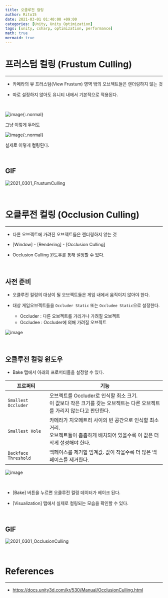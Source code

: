 ```yaml
---
title: 오클루전 컬링
author: Rito15
date: 2021-03-01 01:40:00 +09:00
categories: [Unity, Unity Optimization]
tags: [unity, csharp, optimization, performance]
math: true
mermaid: true
---
```


# 프러스텀 컬링 (Frustum Culling)
---
- 카메라의 뷰 프러스텀(View Frustum) 영역 밖의 오브젝트들은 렌더링하지 않는 것

- 따로 설정하지 않아도 유니티 내에서 기본적으로 적용된다.

<br>

![image](https://user-images.githubusercontent.com/42164422/109426375-cd850d80-7a30-11eb-82f8-6e175b6ce416.png){:.normal}

그냥 이렇게 두어도

![image](https://user-images.githubusercontent.com/42164422/109426398-ee4d6300-7a30-11eb-9b4a-d3011505ed3b.png){:.normal}

실제로 이렇게 컬링된다.

<br>

## GIF

![2021_0301_FrustumCulling](https://user-images.githubusercontent.com/42164422/109426546-98c58600-7a31-11eb-9b64-752e0d63a804.gif)

<br>

# 오클루전 컬링 (Occlusion Culling)
---
- 다른 오브젝트에 가려진 오브젝트들은 렌더링하지 않는 것

- [Window] - [Rendering] - [Occlusion Culling]

- Occlusion Culling 윈도우를 통해 설정할 수 있다.

<br>

## 사전 준비
- 오클루전 컬링의 대상이 될 오브젝트들은 게임 내에서 움직이지 않아야 한다.

- 대상 게임오브젝트들을 `Occluder Static` 또는 `Occludee Static`으로 설정한다.
  - Occluder : 다른 오브젝트를 가리거나 가려질 오브젝트
  - Occludee : Occluder에 의해 가려질 오브젝트

![image](https://user-images.githubusercontent.com/42164422/109426669-2bfebb80-7a32-11eb-826e-972bd2bcf2b2.png)

<br>

## 오클루전 컬링 윈도우

- Bake 탭에서 아래의 프로퍼티들을 설정할 수 있다.

|프로퍼티|기능|
|---|---|
|`Smallest Occluder`|오브젝트를 Occluder로 인식할 최소 크기.<br>이 값보다 작은 크기를 갖는 오브젝트는 다른 오브젝트를 가리지 않는다고 판단한다.|
|`Smallest Hole`|카메라가 지오메트리 사이의 빈 공간으로 인식할 최소 거리.<br>오브젝트들이 촘촘하게 배치되어 있을수록 이 값은 더 작게 설정해야 한다.|
|`Backface Threshold`|백페이스를 제거할 임계값. 값이 작을수록 더 많은 백페이스를 제거한다.| 

![image](https://user-images.githubusercontent.com/42164422/109427878-b7c71680-7a37-11eb-8c74-df0a9a0acac0.png)

<br>

- [Bake] 버튼을 누르면 오클루전 컬링 데이터가 베이크 된다.

- [Visualization] 탭에서 실제로 컬링되는 모습을 확인할 수 있다.

<br>

## GIF

![2021_0301_OcclusionCulling](https://user-images.githubusercontent.com/42164422/109426547-9a8f4980-7a31-11eb-9ff2-11bf3d95ba40.gif)

<br>

# References
---
- <https://docs.unity3d.com/kr/530/Manual/OcclusionCulling.html>